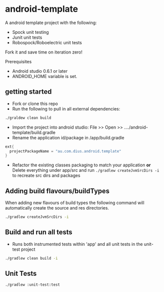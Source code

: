 android-template
================
A android template project with the following:

- Spock unit testing
- Junit unit tests
- Robospock/Roboelectric unit tests

Fork it and save time on iteration zero! 

Prerequisites
- Android studio  0.6.1 or later
- ANDROID_HOME variable is set.

## getting started
- Fork or clone this repo
- Run the following to pull in all external dependencies:

```bash
./graldew clean build
```

- Import the project into android studio: File >> Open >> ..../android-template/build.gradle
- Rename the application id/package in /app/build.gradle

```groovy
ext{
  projectPackageName = "au.com.dius.android.template"
}

```

- Refactor the existing classes packaging to match your application 
__or__
Delete everything under app/src and run `./gradlew createJvmSrcDirs -i` to recreate src dirs and packages

## Adding build flavours/buildTypes
When adding new flavours of build types the following command will automatically create the source and
res directories.

```bash
./gradlew createJvmSrcDirs -i
```

## Build and run all tests 
- Runs both instrumented tests within 'app' and all unit tests in the unit-test project
```bash
./gradlew clean build -i
```

## Unit Tests 
```bash
./gradlew :unit-test:test

```

